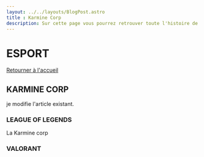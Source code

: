 ```yaml
---
layout: ../../layouts/BlogPost.astro
title : Karmine Corp
description: Sur cette page vous pourrez retrouver toute l'histoire de la Karmine Corp. Ses fondateurs, secteurs d'activités, joueurs, palmaresse, etc ....
---
```


# ESPORT

[Retourner à l'accueil](/)

## KARMINE CORP

je modifie l'article existant.

### LEAGUE OF LEGENDS

La Karmine corp

### VALORANT
